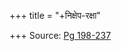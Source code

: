 +++
title = "+निक्षेप-रक्षा"

+++
Source: [Pg 198-237](https://archive.org/details/tattvatikanikseparakshasancharitrarakshapancaratraraksabook8annangaracharyap.b._202003_699_F/page/n198/mode/1up)